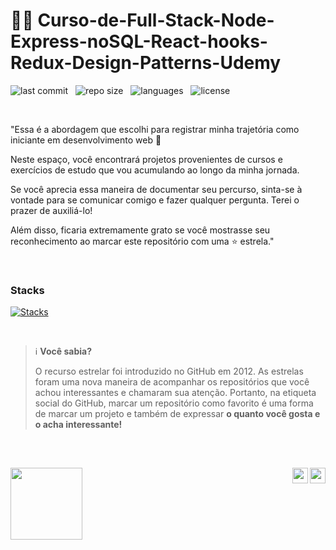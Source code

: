 # 👨‍🚀 Curso-de-Full-Stack-Node-Express-noSQL-React-hooks-Redux-Design-Patterns-Udemy

![last commit](https://img.shields.io/github/last-commit/Abner-Santana/Curso-Js-TypeScrip-Udemy?color=5F9EA0 'last commit') &nbsp;  ![repo size](https://img.shields.io/github/repo-size/Abner-Santana/Curso-Js-TypeScrip-Udemy?color=5F9EA0 'repo size') &nbsp; ![languages](https://img.shields.io/github/languages/count/Abner-Santana/Curso-Js-TypeScrip-Udemy?color=5F9EA0 'languages') &nbsp; ![license](https://img.shields.io/github/license/Abner-Santana/Curso-Js-TypeScrip-Udemy?color=5F9EA0) 
<br/>

<br>

"Essa é a abordagem que escolhi para registrar minha trajetória como iniciante em desenvolvimento web 🚀

Neste espaço, você encontrará projetos provenientes de cursos e exercícios de estudo que vou acumulando ao longo da minha jornada.

Se você aprecia essa maneira de documentar seu percurso, sinta-se à vontade para se comunicar comigo e fazer qualquer pergunta. Terei o prazer de auxiliá-lo!

Além disso, ficaria extremamente grato se você mostrasse seu reconhecimento ao marcar este repositório com uma ⭐ estrela."

<br>

### Stacks

[![Stacks](https://skillicons.dev/icons?i=html,css,vscode,github,git,js&theme=light)](https://github.com/tandpfun/skill-icons)

<br>

> ℹ️ **Você sabia?**
>
> O recurso estrelar foi introduzido no GitHub em 2012.
> As estrelas foram uma nova maneira de acompanhar os repositórios que você achou interessantes e chamaram sua atenção.
> Portanto, na etiqueta social do GitHub, marcar um repositório como favorito é uma forma de marcar um projeto e também de expressar **o quanto você gosta e o acha interessante!**

<br>

##

<div>
<a href="https://discord.com/users/1034155028979654657">
<img align="right" width="25px" src="https://raw.githubusercontent.com/danielcranney/readme-generator/main/public/icons/socials/discord.svg" />
<a href="https://www.linkedin.com/in/abner-santana-7137a3152">
<img align="right" width="25px" src="https://raw.githubusercontent.com/danielcranney/readme-generator/main/public/icons/socials/linkedin.svg" />
</div>

<div style="display: inline-block;">
  <a href="https://www.linkedin.com/in/abner-santana-7137a3152" target="_blank">
    <img align="left" height="115em" src="https://avatars.githubusercontent.com/u/123970479?s=400&u=6c1411aa3ad3999b02bdfd57bf030b5b24b842d4&v=4"></a>
</div>


<div display="inline-block">
<a href="https://www.linkedin.com/in/abner-santana-7137a3152" target="_blank">
</div>  
